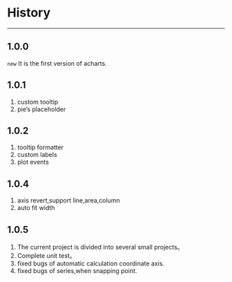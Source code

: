 # History

---

## 1.0.0

`new` It is the first version of acharts.

## 1.0.1

1. custom tooltip
2. pie’s placeholder

## 1.0.2

1. tooltip formatter
2. custom labels
3. plot events

## 1.0.4

1. axis revert,support line,area,column
2. auto fit width


## 1.0.5

1. The current project is divided into several small projects。
2. Complete unit test。
3. fixed bugs of automatic calculation coordinate axis.
4. fixed bugs of series,when snapping point.